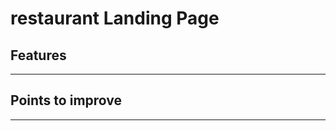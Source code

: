 # restaurant Landing Page

## Features
--------------------


## Points to improve
--------------------